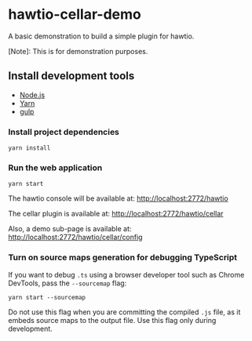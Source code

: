 # hawtio-cellar-demo

A basic demonstration to build a simple plugin for hawtio.

[Note]: This is for demonstration purposes.

## Install development tools

* [Node.js](http://nodejs.org)
* [Yarn](https://yarnpkg.com)
* [gulp](http://gulpjs.com/)

### Install project dependencies

```
yarn install
```

### Run the web application

```
yarn start
```

The hawtio console will be available at: <http://localhost:2772/hawtio>

The cellar plugin is available at: <http://localhost:2772/hawtio/cellar>

Also, a demo sub-page is available at: <http://localhost:2772/hawtio/cellar/config>

### Turn on source maps generation for debugging TypeScript

If you want to debug `.ts` using a browser developer tool such as Chrome DevTools, pass the `--sourcemap` flag:

```
yarn start --sourcemap
```

Do not use this flag when you are committing the compiled `.js` file, as it embeds source maps to the output file. Use this flag only during development.
